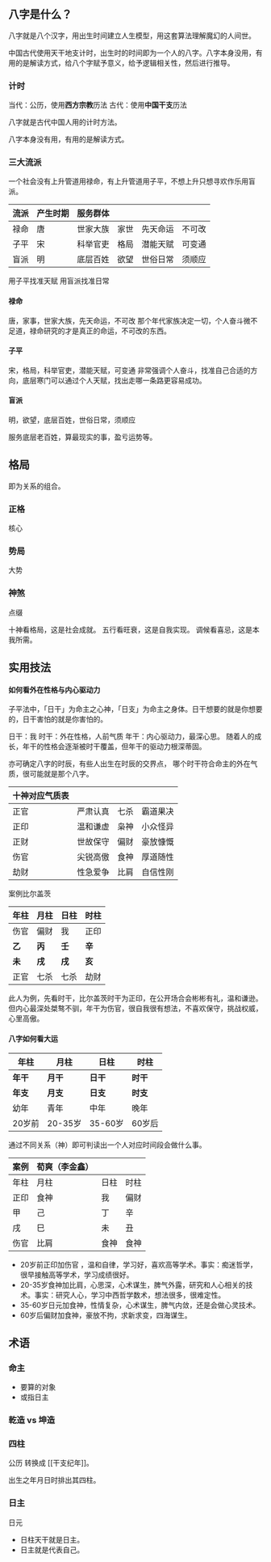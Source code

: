 ## 八字是什么？

八字就是八个汉字，用出生时间建立人生模型，用这套算法理解魔幻的人间世。

中国古代使用天干地支计时，出生时的时间即为一个人的八字。八字本身没用，有用的是解读方式，给八个字赋予意义，给予逻辑相关性，然后进行推导。

### 计时
当代：公历，使用**西方宗教**历法
古代：使用**中国干支**历法


八字就是古代中国人用的计时方法。

八字本身没有用，有用的是解读方式。

### 三大流派

一个社会没有上升管道用禄命，有上升管道用子平，不想上升只想寻欢作乐用盲派。

| 流派  | 产生时期 | 服务群体 |     |      |     |
| --- | ---- | ---- | --- | ---- | --- |
| 禄命  | 唐    | 世家大族 | 家世  | 先天命运 | 不可改 |
| 子平  | 宋    | 科举官吏 | 格局  | 潜能天赋 | 可变通 |
| 盲派  | 明    | 底层百姓 | 欲望  | 世俗日常 | 须顺应 |
用子平找准天赋
用盲派找准日常

#### 禄命

唐，家事，世家大族，先天命运，不可改
那个年代家族决定一切，个人奋斗微不足道，禄命研究的才是真正的命运，不可改的东西。

#### 子平

宋，格局，科举官吏，潜能天赋，可变通
非常强调个人奋斗，找准自己合适的方向，底层寒门可以通过个人天赋，找出走哪一条路更容易成功。

#### 盲派

明，欲望，底层百姓，世俗日常，须顺应

服务底层老百姓，算最现实的事，盈亏运势等。

## 格局

即为关系的组合。

### 正格

核心

### 势局
 大势
 

### 神煞
点缀


十神看格局，这是社会成就。
五行看旺衰，这是自我实现。
调候看喜忌，这是本我所需。

 

## 实用技法

#### **如何看外在性格与内心驱动力**
子平法中，「日干」为命主之心神，「日支」为命主之身体。日干想要的就是你想要的，日干害怕的就是你害怕的。

日干：我
时干：外在性格，人前气质
年干：内心驱动力，最深心思。 随着人的成长，年干的性格会逐渐被时干覆盖，但年干的驱动力根深蒂固。

亦可确定八字的时辰，有些人出生在时辰的交界点， 哪个时干符合命主的外在气质，很可能就是那个八字。

| 十神对应气质表 |      |     |      |
| ------- | ---- | --- | ---- |
| 正官      | 严肃认真 | 七杀  | 霸道果决 |
| 正印      | 温和谦虚 | 枭神  | 小众怪异 |
| 正财      | 世故保守 | 偏财  | 豪放慷慨 |
| 伤官      | 尖锐高傲 | 食神  | 厚道随性 |
| 劫财      | 性急爱争 | 比肩  | 自信性刚 |
案例比尔盖茨

| 年柱    | 月柱    | 日柱    | 时柱    |
| ----- | ----- | ----- | ----- |
| 伤官    | 偏财    | 我     | 正印    |
| **乙** | **丙** | **壬** | **辛** |
| **未** | **戌** | **戌** | **亥** |
| 正官    | 七杀    | 七杀    | 劫财    |

此人为例，先看时干，比尔盖茨时干为正印，在公开场合会彬彬有礼，温和谦逊。
但内心最深处桀骜不驯，年干为伤官，很自我很有想法，不喜欢保守，挑战权威，心里高傲。

#### **八字如何看大运**

| 年柱     | 月柱     | 日柱     | 时柱     |
| ------ | ------ | ------ | ------ |
| **年干** | **月干** | **日干** | **时干** |
| **年支** | **月支** | **日支** | **时支** |
| 幼年     | 青年     | 中年     | 晚年     |
| 20岁前   | 20-35岁 | 35-60岁 | 60岁后   |

通过不同关系（神）即可判读出一个人对应时间段会做什么事。
 
| 案例  | 荀爽（李金鑫） |     |     |
| --- | ------- | --- | --- |
| 年柱  | 月柱      | 日柱  | 时柱  |
| 正印  | 食神      | 我   | 偏财  |
| 甲   | 己       | 丁   | 辛   |
| 戌   | 巳       | 未   | 丑   |
| 伤官  | 比肩      | 食神  | 食神  |

- 20岁前正印加伤官 ，温和自律，学习好，喜欢高等学术。事实：痴迷哲学，很早接触高等学术，学习成绩很好。
- 20-35岁食神加比肩，心思深，心术谋生，脾气外露，研究和人心相关的技术。事实：研究人心，学习中西哲学数术，想法很多，很难定性。
- 35-60岁日元加食神，性情复杂，心术谋生，脾气内敛，还是会做心灵技术。
- 60岁后偏财加食神，豪放不拘，求新求变，四海谋生。

## 术语

### 命主

- 要算的对象
- 或指日主

### 乾造 vs 坤造



### 四柱

公历 转换成  [[干支纪年]]。

出生之年月日时排出其四柱。


### 日主

日元

- 日柱天干就是日主。
- 日主就是代表自己。